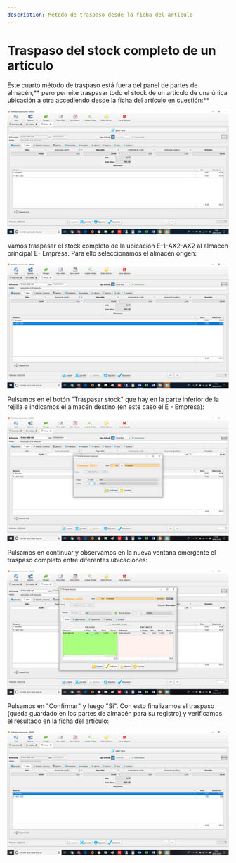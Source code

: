 ```yaml
---
description: Método de traspaso desde la ficha del artículo
---
```


# Traspaso del stock completo de un artículo

Este cuarto método de traspaso está fuera del panel de partes de almacén,** pero permite traspasar todo el stock de un artículo de una única ubicación a otra accediendo desde la ficha del artículo en cuestión:**

![Ficha de artículo 45462-HR0-F00](<../../.gitbook/assets/image (142).png>)

Vamos traspasar el stock completo de la ubicación E-1-AX2-AX2 al almacén principal E- Empresa. Para ello seleccionamos el almacén origen:

![](<../../.gitbook/assets/image (143).png>)

Pulsamos en el botón "Traspasar stock" que hay en la parte inferior de la rejilla e indicamos el almacén destino (en este caso el E - Empresa):

![](<../../.gitbook/assets/image (144).png>)

Pulsamos en continuar y observamos en la nueva ventana emergente el traspaso completo entre diferentes ubicaciones:

![](<../../.gitbook/assets/image (145).png>)

Pulsamos en "Confirmar" y luego "Si". Con esto finalizamos el traspaso (queda guardado en los partes de almacén para su registro) y verificamos el resultado en la ficha del artículo:

![Las 10 unidades traspasadas se suman a las 20 en stock de la ubicación de destino](<../../.gitbook/assets/image (146).png>)
